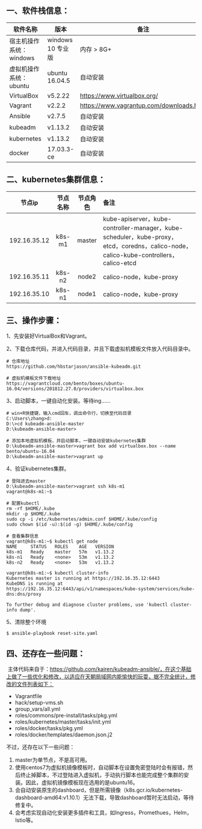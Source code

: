 ## **一、软件栈信息：**

| 软件名称                | 版本              | 备注                                     |
| ----------------------- | ----------------- | ---------------------------------------- |
| 宿主机操作系统：windows | windows 10 专业版 | 内存 > 8G+                               |
| 虚拟机操作系统：ubuntu  | ubuntu 16.04.5    | 自动安装                                 |
| VirtualBox              | v5.2.22           | https://www.virtualbox.org/              |
| Vagrant                 | v2.2.2            | https://www.vagrantup.com/downloads.html |
| Ansible                 | v2.7.5            | 自动安装                                 |
| kubeadm                 | v1.13.2           | 自动安装                                 |
| kubernetes              | v1.13.2           | 自动安装                                 |
| docker                  | 17.03.3-ce        | 自动安装                                 |

## **二、kubernetes集群信息：**

|    节点ip    | 节点名称 | 节点角色 | 备注                                                         |
| :----------: | :------: | :------: | :----------------------------------------------------------- |
| 192.16.35.12 |  k8s-m1  |  master  | kube-apiserver，kube-controller-manager，kube-scheduler，kube-proxy，etcd，coredns，calico-node，calico-kube-controllers，calico-etcd |
| 192.16.35.11 |  k8s-n2  |  node2   | calico-node，kube-proxy                                      |
| 192.16.35.10 |  k8s-n1  |  node1   | calico-node，kube-proxy                                      |

## **三、操作步骤：**

1、先安装好VirtualBox和Vagrant。

2、下载仓库代码，并进入代码目录，并且下载虚拟机模板文件放入代码目录中。

```
# 仓库地址
https://github.com/hbstarjason/ansible-kubeadm.git

# 虚拟机模板文件下载地址
https://vagrantcloud.com/bento/boxes/ubuntu-16.04/versions/201812.27.0/providers/virtualbox.box
```

3、启动脚本，一键自动化安装。等待ing……

```
# win+R快捷键，输入cmd回车，调出命令行，切换至代码目录
C:\Users\zhang>d:
D:\>cd kubeadm-ansible-master
D:\kubeadm-ansible-master>

# 添加本地虚拟机模板，并启动脚本，一键自动安装kubernetes集群
D:\kubeadm-ansible-master>vagrant box add virtualbox.box --name bento/ubuntu-16.04
D:\kubeadm-ansible-master>vagrant up
```

4、验证kubernetes集群。

```
# 登陆进去master
D:\kubeadm-ansible-master>vagrant ssh k8s-m1
vagrant@k8s-m1:~$
```

```
# 配置kubectl
rm -rf $HOME/.kube
mkdir -p $HOME/.kube
sudo cp -i /etc/kubernetes/admin.conf $HOME/.kube/config
sudo chown $(id -u):$(id -g) $HOME/.kube/config
```

```
# 查看集群信息
vagrant@k8s-m1:~$ kubectl get node
NAME     STATUS   ROLES    AGE   VERSION
k8s-m1   Ready    master   57m   v1.13.2
k8s-n1   Ready    <none>   53m   v1.13.2
k8s-n2   Ready    <none>   53m   v1.13.2

vagrant@k8s-m1:~$ kubectl cluster-info
Kubernetes master is running at https://192.16.35.12:6443
KubeDNS is running at https://192.16.35.12:6443/api/v1/namespaces/kube-system/services/kube-dns:dns/proxy

To further debug and diagnose cluster problems, use 'kubectl cluster-info dump'.
```

5、清除整个环境

```
$ ansible-playbook reset-site.yaml
```

## **四、还存在一些问题：**

​       主体代码来自于：https://github.com/kairen/kubeadm-ansible/，在这个基础上做了一些优化和修改，以适应在天朝局域网内能愉快的玩耍，据不完全统计，修改的文件列表如下：

- Vagrantfile
- hack/setup-vms.sh
- group_vars/all.yml
- roles/commons/pre-install/tasks/pkg.yml
- roles/kubernetes/master/tasks/init.yml
- roles/docker/tasks/pkg.yml
- roles/docker/templates/daemon.json.j2



不过，还存在以下一些问题：

1. master为单节点，不是高可用。
2. 使用centos7为虚拟机镜像模板时，自动脚本在设置免密登陆时会有报错，然后终止掉脚本，不过登陆进入虚拟机，手动执行脚本也能完成整个集群的安装。因此，虚拟机镜像模板现在选用的是ubuntu16。
3. 会自动安装原生的dashboard，但是所需镜像（k8s.gcr.io/kubernetes-dashboard-amd64:v1.10.1）无法下载，导致dashboard暂时无法启动，等待修复中。
4. 会考虑实现自动化安装更多插件和工具，如Ingress，Promethues，Helm，Istio等。
